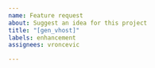 ```yaml
---
name: Feature request
about: Suggest an idea for this project
title: "[gen_vhost]"
labels: enhancement
assignees: vroncevic

---
```


